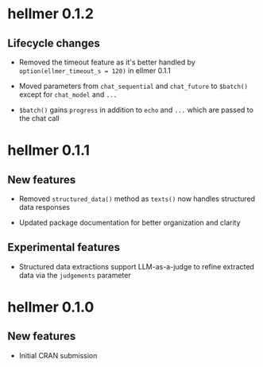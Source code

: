 # hellmer 0.1.2

## Lifecycle changes
* Removed the timeout feature as it's better handled by `option(ellmer_timeout_s = 120)` in ellmer 0.1.1

* Moved parameters from `chat_sequential` and `chat_future` to `$batch()` except for `chat_model` and `...`

* `$batch()` gains `progress` in addition to  `echo` and `...` which are passed to the chat call

# hellmer 0.1.1

## New features
* Removed `structured_data()` method as `texts()` now handles structured data responses

* Updated package documentation for better organization and clarity

## Experimental features
* Structured data extractions support LLM-as-a-judge to refine extracted data via the `judgements` parameter

# hellmer 0.1.0

## New features
* Initial CRAN submission
